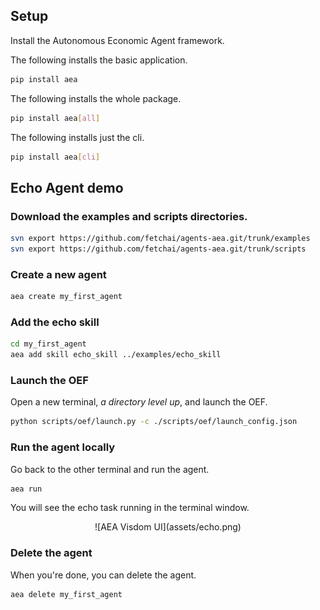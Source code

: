 ## Setup

Install the Autonomous Economic Agent framework.

The following installs the basic application.
``` bash
pip install aea
```

The following installs the whole package.
``` bash
pip install aea[all]

```

The following installs just the cli.
``` bash
pip install aea[cli]
```


## Echo Agent demo
### Download the examples and scripts directories.
``` bash
svn export https://github.com/fetchai/agents-aea.git/trunk/examples
svn export https://github.com/fetchai/agents-aea.git/trunk/scripts
```

### Create a new agent
``` bash
aea create my_first_agent
```

### Add the echo skill 

``` bash
cd my_first_agent
aea add skill echo_skill ../examples/echo_skill
```

### Launch the OEF 


Open a new terminal, *a directory level up*, and launch the OEF.

``` bash
python scripts/oef/launch.py -c ./scripts/oef/launch_config.json
```

### Run the agent locally

Go back to the other terminal and run the agent.

``` bash
aea run
```

You will see the echo task running in the terminal window.

<center>![AEA Visdom UI](assets/echo.png)</center>


### Delete the agent

When you're done, you can delete the agent.

``` bash
aea delete my_first_agent
```


<br />